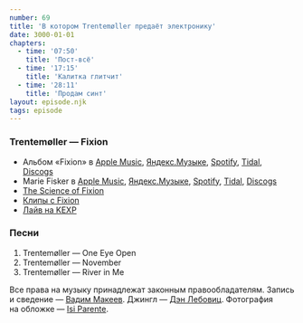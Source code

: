 ```yaml
---
number: 69
title: 'В котором Trentemøller предаёт электронику'
date: 3000-01-01
chapters:
  - time: '07:50'
    title: 'Пост-всё'
  - time: '17:15'
    title: 'Калитка глитчит'
  - time: '28:11'
    title: 'Продам синт'
layout: episode.njk
tags: episode
---
```


### Trentemøller — Fixion

- Альбом «Fixion» в
  [Apple Music](https://music.apple.com/album/1120674037),
  [Яндекс.Музыке](https://music.yandex.ru/album/5292550),
  [Spotify](https://open.spotify.com/album/4g8AOBMFKeuthiXpj6Kxmr),
  [Tidal](https://tidal.com/browse/album/87657240),
  [Discogs](https://www.discogs.com/master/1059060)
- Marie Fisker в
  [Apple Music](https://music.apple.com/album/561568238),
  [Яндекс.Музыке](https://music.yandex.ru/album/652744),
  [Spotify](https://open.spotify.com/album/2spICRVhJVbD45AMtudoj5),
  [Tidal](https://tidal.com/browse/album/16318734),
  [Discogs](https://www.discogs.com/master/635197)
- [The Science of Fixion](https://youtu.be/avatsxJazA0)
- [Клипы с Fixion](https://youtube.com/playlist?list=OLAK5uy_knDOpdUfVoCI82HUoe3XyLbiNfp8xMe48)
- [Лайв на KEXP](https://youtu.be/UZGbUagfcMA)

### Песни

1. Trentemøller — One Eye Open
2. Trentemøller — November
3. Trentemøller — River in Me

Все права на музыку принадлежат законным правообладателям.
Запись и сведение — [Вадим Макеев](https://twitter.com/pepelsbey).
Джингл — [Дэн Лебовиц](https://www.youtube.com/channel/UC38A5qHrlc_Zgua7vL4b96w).
Фотография на обложке — [Isi Parente](https://unsplash.com/photos/sLMqgNQJx18).
